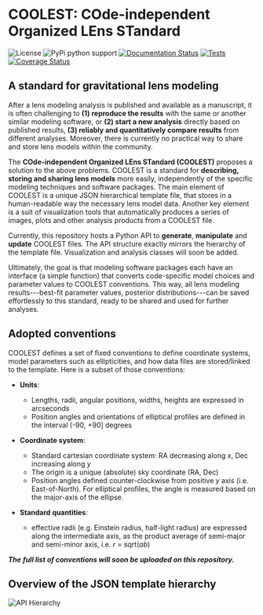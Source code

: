 # COOLEST: COde-independent Organized LEns STandard

![License](https://img.shields.io/github/license/aymgal/COOLEST)
![PyPi python support](https://img.shields.io/badge/Python-3.7-blue)
[![Documentation Status](https://readthedocs.org/projects/coolest/badge/?version=latest)](https://coolest.readthedocs.io/en/latest/?badge=latest)
[![Tests](https://github.com/aymgal/COOLEST/actions/workflows/python-package.yml/badge.svg?branch=main)](https://github.com/aymgal/COOLEST/actions/workflows/python-package.yml)
[![Coverage Status](https://coveralls.io/repos/github/aymgal/COOLEST/badge.svg)](https://coveralls.io/github/aymgal/COOLEST)


## A standard for gravitational lens modeling

After a lens modeling analysis is published and available as a manuscript, it is often challenging to **(1) reproduce the results** with the same or another similar modeling software, or **(2) start a new analysis** directly based on published results, **(3) reliably and quantitatively compare results** from different analyses. Moreover, there is currently no practical way to share and store lens models within the community.

The **COde-independent Organized LEns STandard (COOLEST)** proposes a solution to the above problems. COOLEST is a standard for **describing, storing and sharing lens models** more easily, independently of the specific modeling techniques and software packages. The main element of COOLEST is a unique JSON hierarchical template file, that stores in a human-readable way the necessary lens model data. Another key element is a suit of visualization tools that automatically produces a series of images, plots and other analysis products from a COOLEST file.

Currently, this repository hosts a Python API to __generate__, __manipulate__ and __update__ COOLEST files. The API structure exactly mirrors the hierarchy of the template file. Visualization and analysis classes will soon be added.

Ultimately, the goal is that modeling software packages each have an interface (a simple function) that converts code-specific model choices and parameter values to COOLEST conventions. This way, all lens modeling results---best-fit parameter values, posterior distributions---can be saved effortlessly to this standard, ready to be shared and used for further analyses.



## Adopted conventions

COOLEST defines a set of fixed conventions to define coordinate systems, model parameters such as ellipticities, and how data files are stored/linked to the template. Here is a subset of those conventions:

- **Units**:
    - Lengths, radii, angular positions, widths, heights are expressed in arcseconds
    - Position angles and orientations of elliptical profiles are defined in the interval (-90, +90] degrees

- **Coordinate system**:
    - Standard cartesian coordinate system: RA decreasing along *x*, Dec increasing along *y*
    - The origin is a unique (absolute) sky coordinate (RA, Dec)
    - Position angles defined counter-clockwise from positive *y* axis (i.e. East-of-North). For elliptical profiles, the angle is measured based on the major-axis of the ellipse.

- **Standard quantities**:
    - effective radii (e.g. Einstein radius, half-light radius) are expressed along the intermediate axis, as the product average of semi-major and semi-minor axis, i.e. _r_ = sqrt(_ab_)

_**The full list of conventions will soon be uploaded on this repository.**_


## Overview of the JSON template hierarchy

![API Hierarchy](images/api_stacked_hierarchy.png "API Hierarchy")
